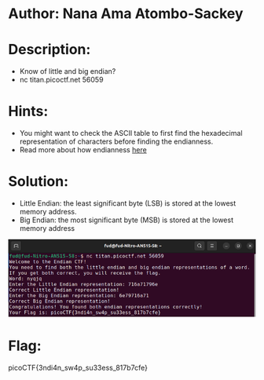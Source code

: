 # Author: Nana Ama Atombo-Sackey

# Description:
- Know of little and big endian?
- nc titan.picoctf.net 56059

# Hints:
- You might want to check the ASCII table to first find the hexadecimal representation of characters before finding the endianness.
- Read more about how endianness [here](https://levelup.gitconnected.com/little-endian-and-big-endian-74ab6441b2a7)

# Solution:
- Little Endian: the least significant byte (LSB) is stored at the lowest memory address.
- Big Endian: the most significant byte (MSB) is stored at the lowest memory address 

![img](Images/image-3.png)

# Flag:
picoCTF{3ndi4n_sw4p_su33ess_817b7cfe}